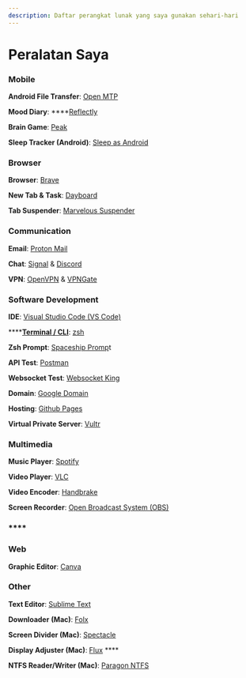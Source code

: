 ```yaml
---
description: Daftar perangkat lunak yang saya gunakan sehari-hari
---
```


# Peralatan Saya

### **Mobile**

**Android File Transfer**: [Open MTP](https://openmtp.ganeshrvel.com/)

**Mood Diary**: ****[Reflectly](https://reflectly.app/)

**Brain Game**: [Peak](https://www.peak.net/)

**Sleep Tracker \(Android\)**: [Sleep as Android](https://sleep.urbandroid.org/) 



### Browser

**Browser**: [Brave](https://brave.com/)

**New Tab & Task**: [Dayboard](https://dayboard.co/) 

**Tab Suspender**: [Marvelous Suspender](https://chrome.google.com/webstore/detail/the-marvellous-suspender/noogafoofpebimajpfpamcfhoaifemoa?hl=en)



### Communication

**Email**: [Proton Mail](https://protonmail.com/)

**Chat**: [Signal](https://signal.org/) & [Discord](https://discord.com/)

**VPN**: [OpenVPN](https://openvpn.net/) & [VPNGate](https://www.vpngate.net/en/)



### Software Development

**IDE**: [Visual Studio Code \(VS Code\)](https://code.visualstudio.com/)

\*\*\*\*[**Terminal / CLI**](https://ohmyz.sh/): [zsh](https://ohmyz.sh/)

**Zsh Prompt**: [Spaceship Promp](https://github.com/denysdovhan/spaceship-prompt)t

**API Test**: [Postman](https://www.postman.com/)

**Websocket Test**: [Websocket King](https://websocketking.com/)

**Domain**: [Google Domain](https://domains.google.com/)

**Hosting**: [Github Pages](https://pages.github.com/)

**Virtual Private Server**: [Vultr](https://www.vultr.com/)



### Multimedia

**Music Player**: [Spotify](https://www.spotify.com/us/)

**Video Player**: [VLC](https://www.videolan.org/vlc/index.html)

**Video Encoder**: [Handbrake](https://handbrake.fr/)

**Screen Recorder**: [Open Broadcast System \(OBS\)](https://obsproject.com/)

### \*\*\*\*

### **Web**

**Graphic Editor**: [Canva](https://www.canva.com/)



### **Other**

**Text Editor**: [Sublime Text](https://www.sublimetext.com/)

**Downloader** **\(Mac\)**: [Folx](https://mac.eltima.com/download-manager.html) 

**Screen Divider \(Mac\)**: [Spectacle](https://www.spectacleapp.com/)

**Display Adjuster \(Mac\)**: [Flux](https://justgetflux.com/) ****

**NTFS Reader/Writer \(Mac\)**: [Paragon NTFS](https://www.paragon-software.com/home/ntfs-mac/)




